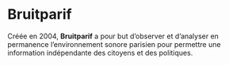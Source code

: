# Bruitparif

Créée en 2004, **Bruitparif** a pour but d’observer et d’analyser en permanence l’environnement sonore parisien pour permettre une information indépendante des citoyens et des politiques.
